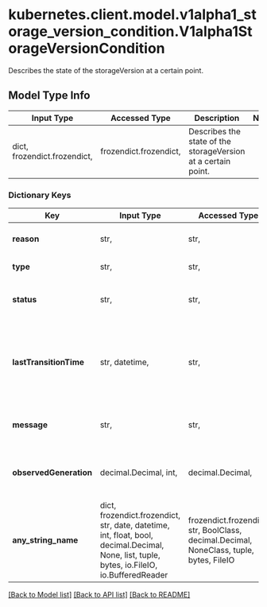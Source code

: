# kubernetes.client.model.v1alpha1_storage_version_condition.V1alpha1StorageVersionCondition

Describes the state of the storageVersion at a certain point.

## Model Type Info
Input Type | Accessed Type | Description | Notes
------------ | ------------- | ------------- | -------------
dict, frozendict.frozendict,  | frozendict.frozendict,  | Describes the state of the storageVersion at a certain point. | 

### Dictionary Keys
Key | Input Type | Accessed Type | Description | Notes
------------ | ------------- | ------------- | ------------- | -------------
**reason** | str,  | str,  | The reason for the condition&#x27;s last transition. | 
**type** | str,  | str,  | Type of the condition. | 
**status** | str,  | str,  | Status of the condition, one of True, False, Unknown. | 
**lastTransitionTime** | str, datetime,  | str,  | Last time the condition transitioned from one status to another. | [optional] value must conform to RFC-3339 date-time
**message** | str,  | str,  | A human readable message indicating details about the transition. | [optional] 
**observedGeneration** | decimal.Decimal, int,  | decimal.Decimal,  | If set, this represents the .metadata.generation that the condition was set based upon. | [optional] value must be a 64 bit integer
**any_string_name** | dict, frozendict.frozendict, str, date, datetime, int, float, bool, decimal.Decimal, None, list, tuple, bytes, io.FileIO, io.BufferedReader | frozendict.frozendict, str, BoolClass, decimal.Decimal, NoneClass, tuple, bytes, FileIO | any string name can be used but the value must be the correct type | [optional]

[[Back to Model list]](../../README.md#documentation-for-models) [[Back to API list]](../../README.md#documentation-for-api-endpoints) [[Back to README]](../../README.md)

